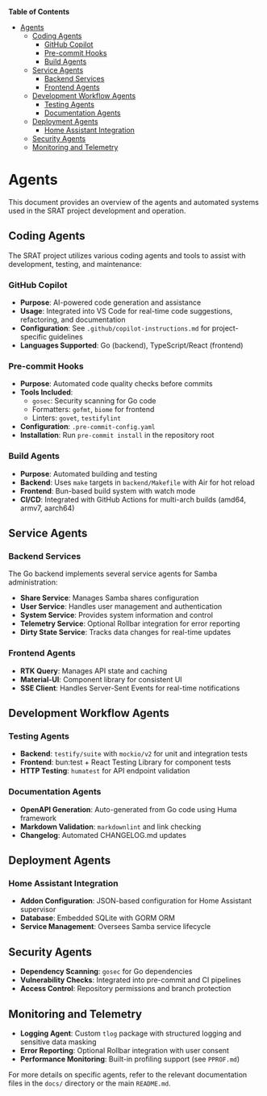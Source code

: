 <!-- START doctoc generated TOC please keep comment here to allow auto update -->
<!-- DON'T EDIT THIS SECTION, INSTEAD RE-RUN doctoc TO UPDATE -->
**Table of Contents**

- [Agents](#agents)
  - [Coding Agents](#coding-agents)
    - [GitHub Copilot](#github-copilot)
    - [Pre-commit Hooks](#pre-commit-hooks)
    - [Build Agents](#build-agents)
  - [Service Agents](#service-agents)
    - [Backend Services](#backend-services)
    - [Frontend Agents](#frontend-agents)
  - [Development Workflow Agents](#development-workflow-agents)
    - [Testing Agents](#testing-agents)
    - [Documentation Agents](#documentation-agents)
  - [Deployment Agents](#deployment-agents)
    - [Home Assistant Integration](#home-assistant-integration)
  - [Security Agents](#security-agents)
  - [Monitoring and Telemetry](#monitoring-and-telemetry)

<!-- END doctoc generated TOC please keep comment here to allow auto update -->

# Agents

This document provides an overview of the agents and automated systems used in the SRAT project development and operation.

## Coding Agents

The SRAT project utilizes various coding agents and tools to assist with development, testing, and maintenance:

### GitHub Copilot

- **Purpose**: AI-powered code generation and assistance
- **Usage**: Integrated into VS Code for real-time code suggestions, refactoring, and documentation
- **Configuration**: See `.github/copilot-instructions.md` for project-specific guidelines
- **Languages Supported**: Go (backend), TypeScript/React (frontend)

### Pre-commit Hooks

- **Purpose**: Automated code quality checks before commits
- **Tools Included**:
  - `gosec`: Security scanning for Go code
  - Formatters: `gofmt`, `biome` for frontend
  - Linters: `govet`, `testifylint`
- **Configuration**: `.pre-commit-config.yaml`
- **Installation**: Run `pre-commit install` in the repository root

### Build Agents

- **Purpose**: Automated building and testing
- **Backend**: Uses `make` targets in `backend/Makefile` with Air for hot reload
- **Frontend**: Bun-based build system with watch mode
- **CI/CD**: Integrated with GitHub Actions for multi-arch builds (amd64, armv7, aarch64)

## Service Agents

### Backend Services

The Go backend implements several service agents for Samba administration:

- **Share Service**: Manages Samba shares configuration
- **User Service**: Handles user management and authentication
- **System Service**: Provides system information and control
- **Telemetry Service**: Optional Rollbar integration for error reporting
- **Dirty State Service**: Tracks data changes for real-time updates

### Frontend Agents

- **RTK Query**: Manages API state and caching
- **Material-UI**: Component library for consistent UI
- **SSE Client**: Handles Server-Sent Events for real-time notifications

## Development Workflow Agents

### Testing Agents

- **Backend**: `testify/suite` with `mockio/v2` for unit and integration tests
- **Frontend**: bun:test + React Testing Library for component tests
- **HTTP Testing**: `humatest` for API endpoint validation

### Documentation Agents

- **OpenAPI Generation**: Auto-generated from Go code using Huma framework
- **Markdown Validation**: `markdownlint` and link checking
- **Changelog**: Automated CHANGELOG.md updates

## Deployment Agents

### Home Assistant Integration

- **Addon Configuration**: JSON-based configuration for Home Assistant supervisor
- **Database**: Embedded SQLite with GORM ORM
- **Service Management**: Oversees Samba service lifecycle

## Security Agents

- **Dependency Scanning**: `gosec` for Go dependencies
- **Vulnerability Checks**: Integrated into pre-commit and CI pipelines
- **Access Control**: Repository permissions and branch protection

## Monitoring and Telemetry

- **Logging Agent**: Custom `tlog` package with structured logging and sensitive data masking
- **Error Reporting**: Optional Rollbar integration with user consent
- **Performance Monitoring**: Built-in profiling support (see `PPROF.md`)

For more details on specific agents, refer to the relevant documentation files in the `docs/` directory or the main `README.md`.
